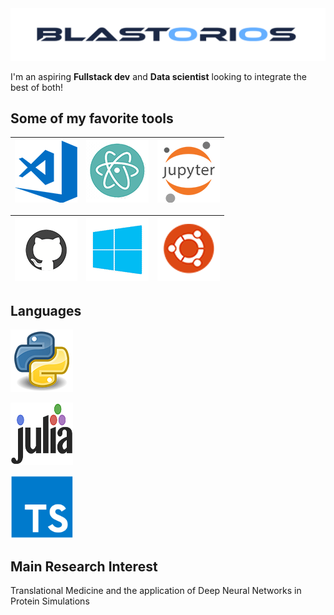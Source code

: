 <img src="https://raw.githubusercontent.com/Blastorios/Blastorios/master/images/blastorios_render.png" alt="Blastorios Logo">

I'm an aspiring **Fullstack dev** and **Data scientist** looking to integrate the best of both!

## Some of my favorite tools
<a href="https://code.visualstudio.com/"> <img src="https://raw.githubusercontent.com/Blastorios/Blastorios/master/images/vscode_render.png" alt="vscode render"> </a> | <a href="https://www.atom.io/"> <img src="https://raw.githubusercontent.com/Blastorios/Blastorios/master/images/atom_render.png" alt="atom render"> </a> | <a href="https://www.jupyter.org/"> <img src="https://raw.githubusercontent.com/Blastorios/Blastorios/master/images/jupyter_render.png" alt="jupyter render"> </a>
---------------------------------------------------------------------------------------------------------------------------------------------------------------------- | -------------------------------------------------------------------------------------------------------------------------------------------------------- | ------------------------------------------------------------------------------------------------------------------------------------------------------------------

<a href="https://www.github.com/"> <img src="https://raw.githubusercontent.com/Blastorios/Blastorios/master/images/github_render.png" alt="github render"> </a> | <a href="https://www.microsoft.com/en-us/windows"> <img src="https://raw.githubusercontent.com/Blastorios/Blastorios/master/images/windows_render.png" alt="windows render"> </a> | <a href="https://www.ubuntu.com/"> <img src="https://raw.githubusercontent.com/Blastorios/Blastorios/master/images/ubuntu_render.png" alt="ubuntu render"> </a>
--------------------------------------------------------------------------------------------------------------------------------------------------------------- | --------------------------------------------------------------------------------------------------------------------------------------------------------------------------------- | ---------------------------------------------------------------------------------------------------------------------------------------------------------------

## Languages
<a href="https://www.python.org/"> <img src="https://raw.githubusercontent.com/Blastorios/Blastorios/master/images/python_render.png" alt="python render" width="100" height="100"> </a>

<a href="https://julialang.org/"> <img src="https://raw.githubusercontent.com/Blastorios/Blastorios/master/images/julia_render.png" alt="julia render" width="100" height="100"> </a>

<a href="https://www.typescriptlang.org/"> <img src="https://raw.githubusercontent.com/Blastorios/Blastorios/master/images/typescript_render.png" alt="typescript render" width="100" height="100"> </a>

## Main Research Interest
Translational Medicine and the application of Deep Neural Networks in Protein Simulations
